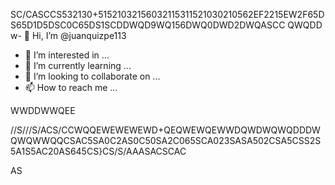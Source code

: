 SC/CASCCS532130+51521032156032115311521030210562EF2215EW2F65DS65D1D5DSC0C65DS1SCDDWQD9WQ156DWQ0DWD2DWQASCC
QWQDD
w- 👋 Hi, I’m @juanquizpe113
- 👀 I’m interested in ...
- 🌱 I’m currently learning ...
- 💞️ I’m looking to collaborate on ...
- 📫 How to reach me ...

<!---
juanquizpe113/juanquizpe113 is a ✨ special ✨ repository because its `README.md` (this file) appears on your GitHub profile.
You can click the Preview link to take a look at your changes.nionmmmomioiokwqmdopqwpd,lpqowpod,qpwkdpo,qlwppo,qL48165QW4D858956896
|4698156QW8956D48W1D65W816541564WD894W894D89898989651E651Q65E156556W1E5W65E1W56E5W14848948158W165E15Q156Q155FR87/F451F5F15W77F72}}}171WWQ      1 
--->WWDDWWQEE
//S///S/ACS/CCWQQEWEWEWEWD+QEQWEWQEWWDQWDWQWQDDDWQWQWWQQCSAC5SA0C2AS0C50SA2C065SCA023SASA502CSA5CSS2S5A1S5AC20AS645CS}CS/S/AAASACSCAC



AS
